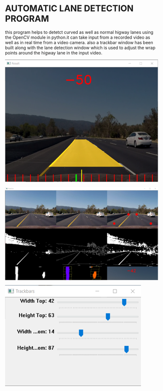 # AUTOMATIC LANE DETECTION PROGRAM
this program helps to detetct curved as well as normal higway lanes using the OpenCV module in python.it can take input from a recorded 
video as well as in real time from a video camera. also a trackbar window has been built along with the lane detection window which is 
used to adjust the wrap points around the higway lane in the input video.

![](LD_images/lane%20detection%201.png)

![](LD_images/lane%20detection_images.png)

![](LD_images/lane%20detection_trackbars.png)
